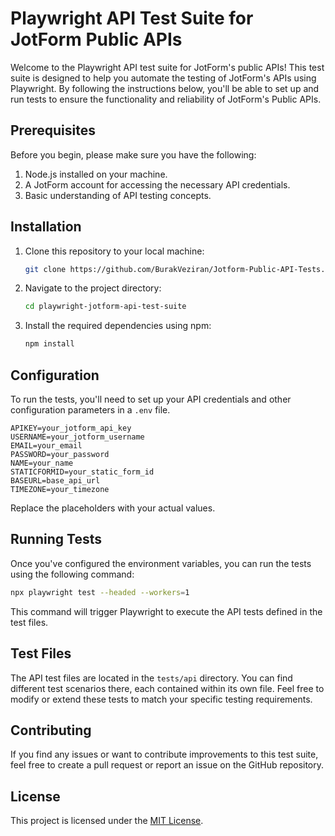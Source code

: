 # Playwright API Test Suite for JotForm Public APIs

Welcome to the Playwright API test suite for JotForm's public APIs! This test suite is designed to help you automate the testing of JotForm's APIs using Playwright. By following the instructions below, you'll be able to set up and run tests to ensure the functionality and reliability of JotForm's Public APIs.

## Prerequisites

Before you begin, please make sure you have the following:

1. Node.js installed on your machine.
2. A JotForm account for accessing the necessary API credentials.
3. Basic understanding of API testing concepts.

## Installation

1. Clone this repository to your local machine:

   ```bash
   git clone https://github.com/BurakVeziran/Jotform-Public-API-Tests.git
   ```

2. Navigate to the project directory:

   ```bash
   cd playwright-jotform-api-test-suite
   ```

3. Install the required dependencies using npm:

   ```bash
   npm install
   ```

## Configuration

To run the tests, you'll need to set up your API credentials and other configuration parameters in a `.env` file.

```dotenv
APIKEY=your_jotform_api_key
USERNAME=your_jotform_username
EMAIL=your_email
PASSWORD=your_password
NAME=your_name
STATICFORMID=your_static_form_id
BASEURL=base_api_url
TIMEZONE=your_timezone
```

Replace the placeholders with your actual values.

## Running Tests

Once you've configured the environment variables, you can run the tests using the following command:

```bash
npx playwright test --headed --workers=1
```

This command will trigger Playwright to execute the API tests defined in the test files.

## Test Files

The API test files are located in the `tests/api` directory. You can find different test scenarios there, each contained within its own file. Feel free to modify or extend these tests to match your specific testing requirements.

## Contributing

If you find any issues or want to contribute improvements to this test suite, feel free to create a pull request or report an issue on the GitHub repository.

## License

This project is licensed under the [MIT License](LICENSE).
